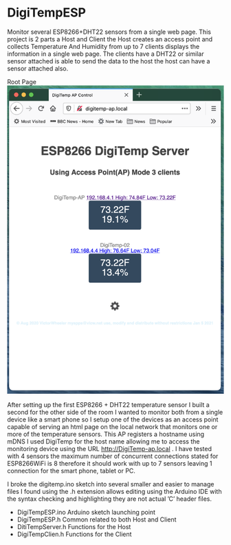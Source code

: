 # DigiTempESP
Monitor several ESP8266+DHT22 sensors from a single web page.
This project is 2 parts a Host and Client the Host creates an access point and collects Temperature And Humidity from up to 7 clients displays the information in a single web page. The clients have a DHT22 or similar sensor attached is able to send the data to the host the host can have a sensor attached also.

 Root Page 
![Root Page](./DiGiTempESP.png)

After setting up the first ESP8266 + DHT22 temperature sensor I built a second for the other side of the room I wanted to monitor both from a single device like a smart phone so I setup one of the devices as an access point capable of serving an html page on the local network that monitors one or more of the temperature sensors. This AP registers a hostname using mDNS I used DigiTemp for the host name allowing me to access the monitoring device using the URL http://DigiTemp-ap.local .  I have tested with 4 sensors the maximum number of concurrent connections stated for ESP8266WiFi is 8 therefore it should work with up to 7 sensors leaving 1 connection for the smart phone, tablet or PC.    

I broke the digitemp.ino sketch into several smaller and easier to manage files I found using the .h extension allows editing using the Arduino IDE with the syntax checking and highlighting they are not actual ’C’ header files.
 
 - DigiTempESP.ino	Arduino sketch launching point
 - DigiTempESP.h	Common related to both Host and Client
 - DitiTempServer.h	Functions for the Host 
 - DigiTempClien.h	Functions for the Client

